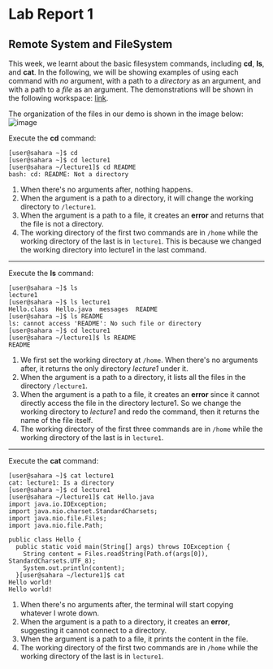 # Lab Report 1
## Remote System and FileSystem

This week, we learnt about the basic filesystem commands, including **cd**, **ls**, and **cat**.
In the following, we will be showing examples of using each command with *no* argument, with a path to a *directory* as an argument, and with a path to a *file* as an argument. 
The demonstrations will be shown in the following workspace: [link](https://edstem.org/us/courses/51148/workspaces/potvx6SYlBTZfdQa0SO0soDHoPkfwHEa).

The organization of the files in our demo is shown in the image below:
![image](file:///Users/MayZhang/Desktop/Screen%20Shot%202024-01-11%20at%209.17.20%20AM.png)

Execute the **cd** command:
```
[user@sahara ~]$ cd
[user@sahara ~]$ cd lecture1
[user@sahara ~/lecture1]$ cd README
bash: cd: README: Not a directory
```
1. When there's no arguments after, nothing happens. 
2. When the argument is a path to a directory, it will change the working directory to `/lecture1`.
3. When the argument is a path to a file, it creates an **error** and returns that the file is not a directory.
4. The working directory of the first two commands are in `/home` while the working directory of the last is in `lecture1`. This is because we changed the working directory into lecture1 in the last command.
***
Execute the **ls** command:
```
[user@sahara ~]$ ls
lecture1
[user@sahara ~]$ ls lecture1
Hello.class  Hello.java  messages  README
[user@sahara ~]$ ls README
ls: cannot access 'README': No such file or directory
[user@sahara ~]$ cd lecture1
[user@sahara ~/lecture1]$ ls README
README
```
1. We first set the working directory at `/home`. When there's no arguments after, it returns the only directory *lecture1* under it. 
2. When the argument is a path to a directory, it lists all the files in the directory `/lecture1`.
3. When the argument is a path to a file, it creates an **error** since it cannot directly access the file in the directory lecture1. So we change the working directory to *lecture1* and redo the command, then it returns the name of the file itself.
4. The working directory of the first three commands are in `/home` while the working directory of the last is in `lecture1`.
***
Execute the **cat** command:
```
[user@sahara ~]$ cat lecture1
cat: lecture1: Is a directory
[user@sahara ~]$ cd lecture1
[user@sahara ~/lecture1]$ cat Hello.java
import java.io.IOException;
import java.nio.charset.StandardCharsets;
import java.nio.file.Files;
import java.nio.file.Path;

public class Hello {
  public static void main(String[] args) throws IOException {
    String content = Files.readString(Path.of(args[0]), StandardCharsets.UTF_8);    
    System.out.println(content);
  }[user@sahara ~/lecture1]$ cat
Hello world!
Hello world!
```
1. When there's no arguments after, the terminal will start copying whatever I wrote down. 
2. When the argument is a path to a directory, it creates an **error**, suggesting it cannot connect to a directory.
3. When the argument is a path to a file,  it prints the content in the file.
4. The working directory of the first two commands are in `/home` while the working directory of the last is in `lecture1`.
